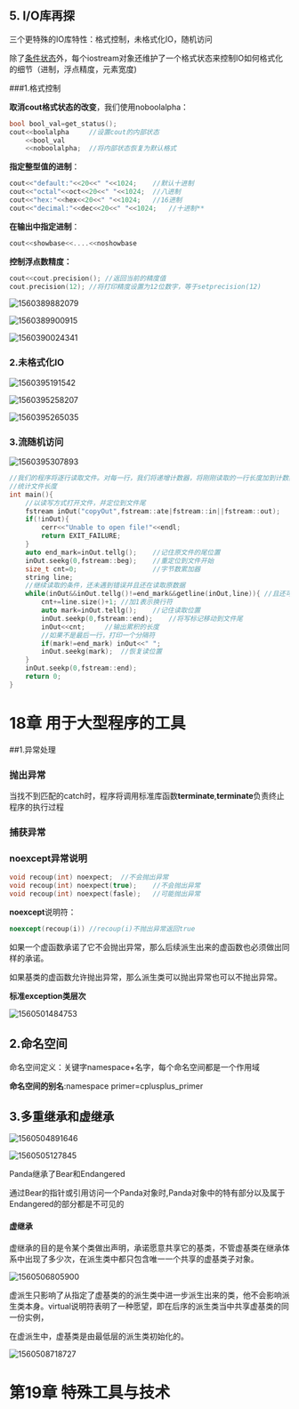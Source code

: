 ## 5. I/O库再探

三个更特殊的IO库特性：格式控制，未格式化IO，随机访问

除了<u>条件状态</u>外，每个iostream对象还维护了一个格式状态来控制IO如何格式化的细节（进制，浮点精度，元素宽度)

###1.格式控制

**取消cout格式状态的改变**，我们使用noboolalpha：

```c++
bool bool_val=get_status();
cout<<boolalpha		//设置cout的内部状态
    <<bool_val
    <<noboolalpha;	//将内部状态恢复为默认格式
```

**指定整型值的进制**：

```c++
cout<<"default:"<<20<<" "<<1024;	//默认十进制
cout<<"octal"<<oct<<20<<" "<<1024;	//八进制
cout<<"hex:"<<hex<<20<<" "<<1024;	//16进制
cout<<"decimal:"<<dec<<20<<" "<<1024;	//十进制**
```

**在输出中指定进制**：

```c++
cout<<showbase<<....<<noshowbase
```

**控制浮点数精度：**

```c++
cout<<cout.precision();	//返回当前的精度值
cout.precision(12);	//将打印精度设置为12位数字，等于setprecision(12)
```

![1560389882079](./pic/1560389882079.png)

![1560389900915](pic/1560389900915.png)

![1560390024341](.\pic\1560390024341.png)



### 2.未格式化IO

![1560395191542](.\pic\1560395191542.png)

![1560395258207](.\pic\1560395258207.png)

![1560395265035](.\pic\1560395265035.png)

### 3.流随机访问

![1560395307893](.\pic\1560395307893.png)

```c++
//我们的程序将逐行读取文件。对每一行，我们将递增计数器，将刚刚读取的一行长度加到计数器
//统计文件长度
int main(){
    //以读写方式打开文件，并定位到文件尾
    fstream inOut("copyOut",fstream::ate|fstream::in||fstream::out);
    if(!inOut){
        cerr<<"Unable to open file!"<<endl;
        return EXIT_FAILURE;
    }
    auto end_mark=inOut.tellg();	//记住原文件的尾位置
    inOut.seekg(0,fstream::beg);	//重定位到文件开始
    size_t cnt=0;					//字节数累加器
    string line;
    //继续读取的条件，还未遇到错误并且还在读取原数据
    while(inOut&&inOut.tellg()!=end_mark&&getline(inOut,line)){	//且还可以获取一行输入
        cnt+=line.size()+1;	//加1表示换行符
        auto mark=inOut.tellg();	//记住读取位置
        inOut.seekp(0,fstream::end);	//将写标记移动到文件尾
        inOut<<cnt;		//输出累积的长度
        //如果不是最后一行，打印一个分隔符
        if(mark!=end_mark) inOut<<" ";
        inOut.seekg(mark);	//恢复读位置
    }
    inOut.seekp(0,fstream::end);
    return 0;
}
```



# 18章  用于大型程序的工具

##1.异常处理

### 抛出异常

当找不到匹配的catch时，程序将调用标准库函数**terminate**,**terminate**负责终止程序的执行过程

### 捕获异常

### noexcept异常说明

```c++
void recoup(int) noexpect;	//不会抛出异常
void recoup(int) noexpect(true);	//不会抛出异常
void recoup(int) noexpect(fasle);	//可能抛出异常
```

**noexcept**说明符：

```c++
noexcept(recoup(i))	//recoup(i)不抛出异常返回true		
```

如果一个虚函数承诺了它不会抛出异常，那么后续派生出来的虚函数也必须做出同样的承诺。

如果基类的虚函数允许抛出异常，那么派生类可以抛出异常也可以不抛出异常。

**标准exception类层次**

![1560501484753](.\pic\1560501484753.png)



## 2.命名空间

命名空间定义：关键字namespace+名字，每个命名空间都是一个作用域

**命名空间的别名**:namespace primer=cplusplus_primer

## 3.多重继承和虚继承



![1560504891646](.\pic\1560504891646.png)

![1560505127845](.\pic\1560505127845.png)

Panda继承了Bear和Endangered

通过Bear的指针或引用访问一个Panda对象时,Panda对象中的特有部分以及属于Endangered的部分都是不可见的

#### 虚继承

虚继承的目的是令某个类做出声明，承诺愿意共享它的基类，不管虚基类在继承体系中出现了多少次，在派生类中都只包含唯一一个共享的虚基类子对象。

![1560506805900](.\pic\1560506805900.png)

虚派生只影响了从指定了虚基类的的派生类中进一步派生出来的类，他不会影响派生类本身。virtual说明符表明了一种愿望，即在后序的派生类当中共享虚基类的同一份实例，



在虚派生中，虚基类是由最低层的派生类初始化的。

![1560508718727](.\pic\1560508718727.png)



# 第19章  特殊工具与技术

